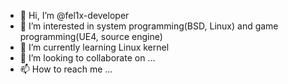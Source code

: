 - 👋 Hi, I’m @fel1x-developer
- 👀 I’m interested in system programming(BSD, Linux) and game programming(UE4, source engine)
- 🌱 I’m currently learning Linux kernel
- 💞️ I’m looking to collaborate on ...
- 📫 How to reach me ...

<!---
fel1x-developer/fel1x-developer is a ✨ special ✨ repository because its `README.md` (this file) appears on your GitHub profile.
You can click the Preview link to take a look at your changes.
--->
